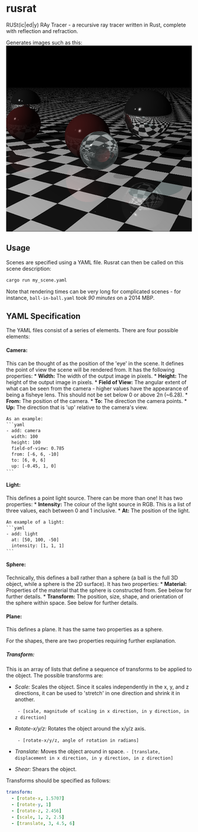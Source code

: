 # rusrat
RUSt(ic|ed|y) RAy Tracer - a recursive ray tracer written in Rust, complete with reflection and refraction.

Generates images such as this:
![First example image](https://raw.githubusercontent.com/gcohara/rusrat/main/examples/example_1.png)

## Usage

Scenes are specified using a YAML file.
Rusrat can then be called on this scene description:
```bash
cargo run my_scene.yaml
```

Note that rendering times can be very long for complicated scenes - for instance, `ball-in-ball.yaml` took _90 minutes_ on a 2014 MBP.

## YAML Specification

The YAML files consist of a series of elements.
There are four possible elements:

#### **Camera:**
This can be thought of as the position of the 'eye' in the scene. It defines the point of view the scene will be rendered from. It has the following properties:
    * **Width:** The width of the output image in pixels.
    * **Height:** The height of the output image in pixels.
    * **Field of View:** The angular extent of what can be seen from the camera - higher values have the appearance of being a fisheye lens. This should not be set below 0 or above 2п (~6.28).
    * **From:** The position of the camera.
    * **To:** The direction the camera points.
    * **Up:** The direction that is 'up' relative to the camera's view.
    
    As an example:
    ```yaml
    - add: camera
      width: 100
      height: 100
      field-of-view: 0.785
      from: [-6, 6, -10]
      to: [6, 0, 6]
      up: [-0.45, 1, 0]
    ```
    
#### **Light:**
This defines a point light source. There can be more than one! It has two properties:
    * **Intensity:** The colour of the light source in RGB. This is a list of three values, each between 0 and 1 inclusive.
    * **At:** The position of the light.
    
    An example of a light:
    ```yaml
    - add: light
      at: [50, 100, -50]
      intensity: [1, 1, 1]
    ```
    
#### **Sphere:**
Technically, this defines a ball rather than a sphere (a ball is the full 3D object, while a sphere is the 2D surface). It has two properties:
    * **Material:** Properties of the material that the sphere is constructed from. See below for further details.
    * **Transform:** The position, size, shape, and orientation of the sphere within space. See below for further details.
    
#### **Plane:**
This defines a plane. It has the same two properties as a sphere.

For the shapes, there are two properties requiring further explanation.

##### **Transform:**
  This is an array of lists that define a sequence of transforms to be applied to the object. The possible transforms are:
  
  * *Scale:* Scales the object. Since it scales independently in the x, y, and z directions, it can be used to 'stretch' in one direction and shrink it in another.
  
      ` - [scale, magnitude of scaling in x direction, in y direction, in z direction]`
  * *Rotate-x/y/z:* Rotates the object around the x/y/z axis.
  
    ` - [rotate-x/y/z, angle of rotation in radians]`
  * *Translate:* Moves the object around in space.
    `- [translate, displacement in x direction, in y direction, in z direction]`
  * *Shear:* Shears the object.
  
Transforms should be specified as follows:
```yaml
transform:
  - [rotate-x, 1.5707]
  - [rotate-y, 1]
  - [rotate-z, 2.456]
  - [scale, 1, 2, 2.5]
  - [translate, 3, 4.5, 6]
  
```

